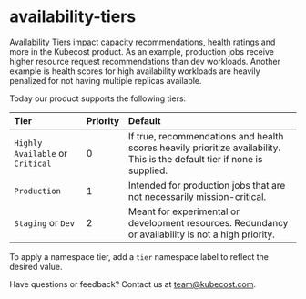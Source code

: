 # availability-tiers

Availability Tiers impact capacity recommendations, health ratings and more in the Kubecost product. As an example, production jobs receive higher resource request recommendations than dev workloads. Another example is health scores for high availability workloads are heavily penalized for not having multiple replicas available.

Today our product supports the following tiers:

| Tier | Priority | Default |
| :--- | :--- | :--- |
| `Highly Available` or `Critical` | 0 | If true, recommendations and health scores heavily prioritize availability. This is the default tier if none is supplied. |
| `Production` | 1 | Intended for production jobs that are not necessarily mission-critical. |
| `Staging` or `Dev` | 2 | Meant for experimental or development resources. Redundancy or availability is not a high priority. |

To apply a namespace tier, add a `tier` namespace label to reflect the desired value.

Have questions or feedback? Contact us at [team@kubecost.com](mailto:team@kubecost.com).


